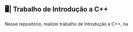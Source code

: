## 🖥️| Trabalho de Introdução a C++

  Nesse repositório, realizei trabalho de Introdução a C++, na 

   
